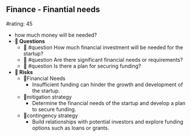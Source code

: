 ## Finance - Finantial needs
#rating: 45
- how much money will be needed?
- **💭 Questions**
  - 💭 #question How much financial investment will be needed for the startup?
  - 💭 #question Are there significant financial needs or requirements?
  - 💭 #question Is there a plan for securing funding?
- **🚨 Risks**
  - 🚨Financial Needs
    - Insufficient funding can hinder the growth and development of the startup.
  - 🚨mitigation strategy
    - Determine the financial needs of the startup and develop a plan to secure funding.
  - 🚨contingency strategy
    - Build relationships with potential investors and explore funding options such as loans or grants.


